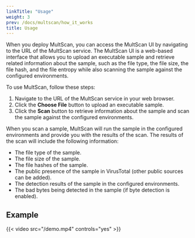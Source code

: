 ```yaml
---
linkTitle: "Usage"
weight: 3
prev: /docs/multscan/how_it_works
title: Usage
---
```


When you deploy MultScan, you can access the MultScan UI by navigating to the URL of the MultScan service. The MultScan UI is a web-based interface that allows you to upload an executable sample and retrieve related information about the sample, such as the file type, the file size, the file hash, and the file entropy while also scanning the sample against the configured environments.

To use MultScan, follow these steps:

1. Navigate to the URL of the MultScan service in your web browser.
2. Click the **Choose File** button to upload an executable sample.
3. Click the **Scan** button to retrieve information about the sample and scan the sample against the configured environments.

When you scan a sample, MultScan will run the sample in the configured environments and provide you with the results of the scan. The results of the scan will include the following information:

- The file type of the sample.
- The file size of the sample.
- The file hashes of the sample.
- The public presence of the sample in VirusTotal (other public sources can be added).
- The detection results of the sample in the configured environments.
- The bad bytes being detected in the sample (if byte detection is enabled).

## Example

{{< video src="/demo.mp4" controls="yes" >}}